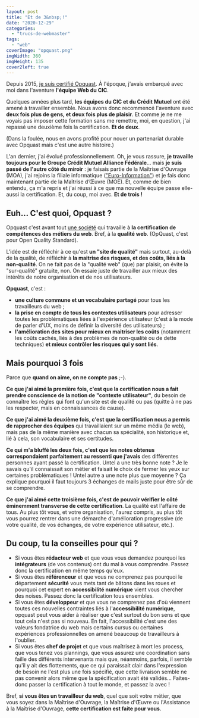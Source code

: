 ```yaml
---
layout: post
title: "Et de 3&nbsp;!"
date: "2020-12-29"
categories: 
  - "trucs-de-webmaster"
tags: 
  - "web"
coverImage: "opquast.png"
imgWidth: 360
imgHeight: 135
cover2left: true
---
```


Depuis 2015, [je suis certifié Opquast](https://www.6x8.org/2015/09/je-suis-certifie-opquast/). À l'époque, j'avais embarqué avec moi dans l'aventure **l'équipe Web du CIC**.

Quelques années plus tard, **les équipes du CIC et du Crédit Mutuel** ont été amené à travailler ensemble. Nous avons donc recommencé l'aventure avec **deux fois plus de gens, et deux fois plus de plaisir**. Et comme je ne me voyais pas imposer cette formation sans me remettre, moi, en question, j'ai repassé une deuxième fois la certification. **Et de deux**.

(Dans la foulée, nous en avons profité pour nouer un partenariat durable avec Opquast mais c'est une autre histoire.)

L'an dernier, j'ai évolué professionnellement. Oh, je vous rassure, **je travaille toujours pour le Groupe Crédit Mutuel Alliance Fédérale**... mais **je suis passé de l'autre côté du miroir** : je faisais partie de la Maîtrise d'Ouvrage (MOA), j'ai rejoins la filiale informatique (["Euro-Information"](https://www.e-i.com/)) et je fais donc maintenant partie de la Maîtrise d’Œuvre (MOE). Et, comme de bien entendu, ça m'a repris et j'ai réussi à ce que ma nouvelle équipe passe elle-aussi la certification. Et, du coup, moi avec. **Et de trois !**

## Euh... C'est quoi, Opquast ?

Opquast c'est avant tout [une société](https://www.opquast.com/) qui travaille à **la certification de compétences des métiers du web**. Bref, à la **qualité web**. (OpQuast, c'est pour Open Quality Standard).

L'idée est de réfléchir à ce qu'est **un "site de qualité"** mais surtout, au-delà de la qualité, de réfléchir à **la maitrise des risques, et des coûts, liés à la non-qualité**. On ne fait pas de la "qualité web" (que) par plaisir, on évite la "sur-qualité" gratuite, non. On essaie juste de travailler aux mieux des intérêts de notre organisation et de nos utilisateurs.

**Opquast**, c'est :

- **une culture commune et un vocabulaire partagé** pour tous les travailleurs du web ;
- **la prise en compte de tous les contextes utilisateurs** pour adresser toutes les problématiques liées à l'expérience utilisateur (c'est à la mode de parler d'UX, moins de définir la diversité des utilisateurs) ;
- **l'amélioration des sites pour mieux en maitriser les coûts** (notamment les coûts cachés, liés à des problèmes de non-qualité ou de dette techniques) **et mieux contrôler les risques qui y sont liés**.

## Mais pourquoi 3 fois 

Parce que **quand on aime, on ne compte pas** ;-).

**Ce que j'ai aimé la première fois, c'est que la certification nous a fait prendre conscience de la notion de "contexte utilisateur"**, du besoin de connaître les règles qui font qu'un site est de qualité ou pas (quitte à ne pas les respecter, mais en connaissances de cause).

**Ce que j'ai aimé la deuxième fois, c'est que la certification nous a permis de rapprocher des équipes** qui travaillaient sur un même média (le web), mais pas de la même manière avec chacun sa spécialité, son historique et, lié à cela, son vocabulaire et ses certitudes.

**Ce qui m'a bluffé les deux fois, c'est que les notes obtenus correspondaient parfaitement au ressenti que j'avais** des différentes personnes ayant passé la certification. Untel a une très bonne note ? Je le savais qu'il connaissait son métier et faisait le choix de fermer les yeux sur certaines problématiques ! Untel autre a une note plus que moyenne ? Ça explique pourquoi il faut toujours 3 échanges de mails juste pour être sûr de se comprendre.

**Ce que j'ai aimé cette troisième fois, c'est de pouvoir vérifier le côté éminemment transverse de cette certification**. La qualité est l'affaire de tous. Au plus tôt vous, et votre organisation, l'aurez compris, au plus tôt vous pourrez rentrer dans une démarche d'amélioration progressive (de votre qualité, de vos échanges, de votre expérience utilisateur, etc.).

## Du coup, tu la conseilles pour qui ?

- Si vous êtes **rédacteur web** et que vous vous demandez pourquoi les **intégrateurs** (de vos contenus) ont du mal à vous comprendre. Passez donc la certification en même temps qu'eux.
- Si vous êtes **référenceur** et que vous ne comprenez pas pourquoi le département **sécurité** vous mets tant de bâtons dans les roues et pourquoi cet expert en **accessibilité numérique** vient vous chercher des noises. Passez donc la certification tous ensembles.
- Si vous êtes **développeur** et que vous ne comprenez pas d'où viennent toutes ces nouvelles contraintes liés à l'**accessibilité numérique**, opquast peut vous aider à réaliser que c'est surtout du bon sens et que tout cela n'est pas si nouveau. En fait, l'accessibilité c'est une des valeurs fondatrice du web mais certains cursus ou certaines expériences professionnelles on amené beaucoup de travailleurs à l'oublier.
- Si vous êtes **chef de projet** et que vous maîtrisez à mort les process, que vous tenez vos plannings, que vous assurez une coordination sans faille des différents intervenants mais que, néanmoins, parfois, il semble qu'il y ait des flottements, que ce qui paraissait clair dans l'expression de besoin ne l'est plus une fois spécifié, que cette livraison semble ne pas convenir alors même que la spécification avait été validés... Faites-donc passer la certification à tout le monde, et passez la avec !

Bref, **si vous êtes un travailleur du web**, quel que soit votre métier, que vous soyez dans la Maîtrise d'Ouvrage, la Maîtrise d'Œuvre ou l'Assistance à la Maîtrise d'Ouvrage, **cette certification est faite pour vous**.
